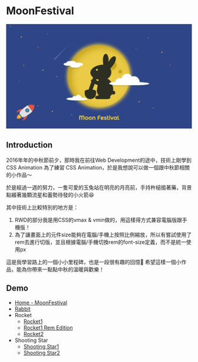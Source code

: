 # MoonFestival
![preview](https://raw.githubusercontent.com/NorthBei/MoonFestival/refs/heads/master/pic/og/preview_large.jpg)

## Introduction
2016年年的中秋節前夕，那時我在前往Web Development的途中，技術上剛學到CSS Animation
為了練習 CSS Animation，於是我想說可以做一個跟中秋節相關的小作品～

於是經過一週的努力，一隻可愛的玉兔站在明亮的月亮前，手持杵槌搗著藥，背景點綴著幾顆流星和蓄勢待發的小火箭😆

其中技術上比較特別的地方是：
1. RWD的部分我是用CSS的vmax & vmin做的，用這樣得方式兼容電腦版跟手機版！
2. 為了讓畫面上的元件size能夠在電腦/手機上按照比例縮放，所以有嘗試使用了rem去進行切版，並且根據電腦/手機切換rem的font-size定義，而不是統一使用px

這是我學習路上的一個小小里程碑，也是一段很有趣的回憶🥰
希望這樣一個小作品，能為你帶來一點點中秋的溫暖與歡樂！

## Demo
- [Home - MoonFestival](https://northbei.github.io/MoonFestival/index.html)
- [Rabbit](https://northbei.github.io/MoonFestival/rabbit.html)
- Rocket
  - [Rocket1](https://northbei.github.io/MoonFestival/rocket1.html)
  - [Rocket1 Rem Edition](https://northbei.github.io/MoonFestival/rocket1_rem_edition.html)
  - [Rocket2](https://northbei.github.io/MoonFestival/rocket2.html)
- Shooting Star
  - [Shooting Star1](https://northbei.github.io/MoonFestival/shooting_star_1.html)
  - [Shooting Star2](https://northbei.github.io/MoonFestival/shooting_star_2.html)
